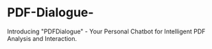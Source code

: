 # PDF-Dialogue-
Introducing "PDFDialogue" - Your Personal Chatbot for Intelligent PDF Analysis and Interaction.
